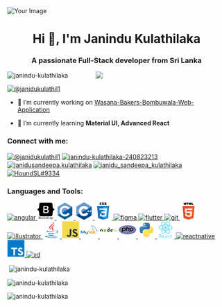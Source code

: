 
<img src="https://im4.ezgif.com/tmp/ezgif-4-4acfff11cf.gif" alt="Your Image" >
<h1 align="center">Hi 👋, I'm Janindu Kulathilaka</h1>
<h3 align="center">A passionate Full-Stack developer from Sri Lanka</h3>

<img src="https://wallpaperaccess.com/full/2471314.gif" width="300px" height="auto" position="absolute" align="right">
<p align="left"> <img src="https://komarev.com/ghpvc/?username=janindu-kulathilaka&label=Profile%20views&color=0e75b6&style=flat" alt="janindu-kulathilaka" /> </p>

<p align="left"> <a href="https://twitter.com/@janidukulathil1" target="blank"><img src="https://img.shields.io/twitter/follow/@janidukulathil1?logo=twitter&style=for-the-badge" alt="@janidukulathil1" /></a> </p>


- 🔭 I’m currently working on [Wasana-Bakers-Bombuwala-Web-Application](https://github.com/GenZ-DevLabs/wasana-bakers-bombuwala-web-application)

- 🌱 I’m currently learning **Material UI, Advanced React**


<h3 align="left">Connect with me:</h3>
<p align="left">
<a href="https://twitter.com/@janidukulathil1" target="blank"><img align="center" src="https://raw.githubusercontent.com/rahuldkjain/github-profile-readme-generator/master/src/images/icons/Social/twitter.svg" alt="@janidukulathil1" height="30" width="40" /></a>
<a href="https://linkedin.com/in/janindu-kulathilaka-240823213" target="blank"><img align="center" src="https://raw.githubusercontent.com/rahuldkjain/github-profile-readme-generator/master/src/images/icons/Social/linked-in-alt.svg" alt="janindu-kulathilaka-240823213" height="30" width="40" /></a>
<a href="https://fb.com/janidusandeepa.kulathilaka" target="blank"><img align="center" src="https://raw.githubusercontent.com/rahuldkjain/github-profile-readme-generator/master/src/images/icons/Social/facebook.svg" alt="janidusandeepa.kulathilaka" height="30" width="40" /></a>
<a href="https://instagram.com/janidu_sandeepa_kulathilaka" target="blank"><img align="center" src="https://raw.githubusercontent.com/rahuldkjain/github-profile-readme-generator/master/src/images/icons/Social/instagram.svg" alt="janidu_sandeepa_kulathilaka" height="30" width="40" /></a>
<a href="https://discord.gg/HoundSL#9334" target="blank"><img align="center" src="https://raw.githubusercontent.com/rahuldkjain/github-profile-readme-generator/master/src/images/icons/Social/discord.svg" alt="HoundSL#9334" height="30" width="40" /></a>
</p>

<h3 align="left">Languages and Tools:</h3>
<p align="left"> 
  <a href="https://angular.io" target="_blank" rel="noreferrer"> <img src="https://angular.io/assets/images/logos/angular/angular.svg" alt="angular" width="40"     height="40"/> </a> 
  <a href="https://getbootstrap.com" target="_blank" rel="noreferrer"> <img src="https://raw.githubusercontent.com/devicons/devicon/master/icons/bootstrap/bootstrap-plain-wordmark.svg" alt="bootstrap" width="40" height="40"/> </a> 
  <a href="https://www.cprogramming.com/" target="_blank" rel="noreferrer"> <img src="https://raw.githubusercontent.com/devicons/devicon/master/icons/c/c-original.svg" alt="c" width="40" height="40"/> </a> 
  <a href="https://www.w3schools.com/cpp/" target="_blank" rel="noreferrer"> <img src="https://raw.githubusercontent.com/devicons/devicon/master/icons/cplusplus/cplusplus-original.svg" alt="cplusplus" width="40" height="40"/> </a> 
  <a href="https://www.w3schools.com/css/" target="_blank" rel="noreferrer"> <img src="https://raw.githubusercontent.com/devicons/devicon/master/icons/css3/css3-original-wordmark.svg" alt="css3" width="40" height="40"/> </a>
  <a href="https://www.figma.com/" target="_blank" rel="noreferrer"> <img src="https://www.vectorlogo.zone/logos/figma/figma-icon.svg" alt="figma" width="40" height="40"/> </a> 
  <a href="https://flutter.dev" target="_blank" rel="noreferrer"> <img src="https://www.vectorlogo.zone/logos/flutterio/flutterio-icon.svg" alt="flutter" width="40" height="40"/> </a> <a href="https://git-scm.com/" target="_blank" rel="noreferrer"> <img src="https://www.vectorlogo.zone/logos/git-scm/git-scm-icon.svg" alt="git" width="40" height="40"/> </a> 
  <a href="https://www.w3.org/html/" target="_blank" rel="noreferrer"> <img src="https://raw.githubusercontent.com/devicons/devicon/master/icons/html5/html5-original-wordmark.svg" alt="html5" width="40" height="40"/> </a> 
  <a href="https://www.adobe.com/in/products/illustrator.html" target="_blank" rel="noreferrer"> <img src="https://www.vectorlogo.zone/logos/adobe_illustrator/adobe_illustrator-icon.svg" alt="illustrator" width="40" height="40"/> </a> 
  <a href="https://www.java.com" target="_blank" rel="noreferrer"> <img src="https://raw.githubusercontent.com/devicons/devicon/master/icons/java/java-original.svg" alt="java" width="40" height="40"/> </a> 
  <a href="https://developer.mozilla.org/en-US/docs/Web/JavaScript" target="_blank" rel="noreferrer"> <img src="https://raw.githubusercontent.com/devicons/devicon/master/icons/javascript/javascript-original.svg" alt="javascript" width="40" height="40"/> </a> 
  <a href="https://www.mysql.com/" target="_blank" rel="noreferrer"> <img src="https://raw.githubusercontent.com/devicons/devicon/master/icons/mysql/mysql-original-wordmark.svg" alt="mysql" width="40" height="40"/> </a> 
  <a href="https://nodejs.org" target="_blank" rel="noreferrer"> <img src="https://raw.githubusercontent.com/devicons/devicon/master/icons/nodejs/nodejs-original-wordmark.svg" alt="nodejs" width="40" height="40"/> </a> 
  <a href="https://www.php.net" target="_blank" rel="noreferrer"> <img src="https://raw.githubusercontent.com/devicons/devicon/master/icons/php/php-original.svg" alt="php" width="40" height="40"/> </a> 
  <a href="https://www.python.org" target="_blank" rel="noreferrer"> <img src="https://raw.githubusercontent.com/devicons/devicon/master/icons/python/python-original.svg" alt="python" width="40" height="40"/> </a> 
  <a href="https://reactjs.org/" target="_blank" rel="noreferrer"> <img src="https://raw.githubusercontent.com/devicons/devicon/master/icons/react/react-original-wordmark.svg" alt="react" width="40" height="40"/> </a> 
  <a href="https://reactnative.dev/" target="_blank" rel="noreferrer"> <img src="https://reactnative.dev/img/header_logo.svg" alt="reactnative" width="40" height="40"/> </a> 
  <a href="https://www.typescriptlang.org/" target="_blank" rel="noreferrer"> <img src="https://raw.githubusercontent.com/devicons/devicon/master/icons/typescript/typescript-original.svg" alt="typescript" width="40" height="40"/> </a> 
  <a href="https://www.adobe.com/products/xd.html" target="_blank" rel="noreferrer"> <img src="https://cdn.worldvectorlogo.com/logos/adobe-xd.svg" alt="xd" width="40" height="40"/> </a> </p>




<p>&nbsp;<img align="center" src="https://github-readme-stats.vercel.app/api?username=janindu-kulathilaka&show_icons=true&locale=en" alt="janindu-kulathilaka" /></p>

<p><img align="center" src="https://github-readme-streak-stats.herokuapp.com/?user=janindu-kulathilaka&" alt="janindu-kulathilaka" /></p>
<p><img align="left" src="https://github-readme-stats.vercel.app/api/top-langs?username=janindu-kulathilaka&show_icons=true&locale=en&layout=compact" alt="janindu-kulathilaka" /></p>
